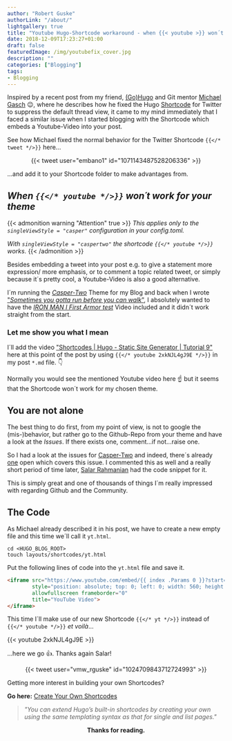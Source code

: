 ```yaml
---
author: "Robert Guske"
authorLink: "/about/"
lightgallery: true
title: "Youtube Hugo-Shortcode workaround - when {{< youtube >}} won´t work"
date: 2018-12-09T17:23:27+01:00
draft: false
featuredImage: /img/youtubefix_cover.jpg
description: ""
categories: ["Blogging"]
tags:
- Blogging
---
```


Inspired by a recent post from my friend, <a href="https://gohugo.io/" target="_blank">(Go)Hugo</a> and Git mentor <a href="https://twitter.com/embano1" target="_blank">Michael Gasch</a> :wink:, where he describes how he fixed the Hugo <a href="https://gohugo.io/content-management/shortcodes/" target="_blank">Shortcode</a> for Twitter to suppress the default thread view, it came to my mind immediately that I faced a similar issue when I started blogging with the Shortcode which embeds a Youtube-Video into your post.

<!--more-->

See how Michael fixed the normal behavior for the Twitter Shortcode `{{</* tweet */>}}` here...

<center> {{< tweet user="embano1" id="1071143487528206336" >}} </center>

...and add it to your Shortcode folder to make advantages from.

## *When `{{</* youtube */>}}` won´t work for your theme*

{{< admonition warning "Attention" true >}}
*This applies only to the `singleViewStyle = "casper"` configuration in your config.toml.*

*With `singleViewStyle = "caspertwo"` the shortcode `{{</* youtube */>}}` works.*
{{< /admonition >}}

Besides embedding a tweet into your post e.g. to give a statement more expression/ more emphasis, or to comment a topic related tweet, or simply because it´s pretty cool, a Youtube-Video is also a good alternative.

I´m running the <a href="https://themes.gohugo.io/hugo-casper-two/" target="_blank">*Casper-Two*</a> Theme for my Blog and back when I wrote <a href="https://rguske.github.io/post/sometimes-you-gotta-run-before-you-can-walk/" target="_blank">"*Sometimes you gotta run before you can walk*"</a>, I absolutely wanted to have the <a href="https://www.youtube.com/watch?time_continue=2&v=1VrHeInDwwg" target="_blank">*IRON MAN I First Armor test*</a> Video included and it didn´t work straight from the start.

### Let me show you what I mean

I´ll add the video <a href="https://www.youtube.com/watch?v=2xkNJL4gJ9E&list=PLLAZ4kZ9dFpOnyRlyS-liKL5ReHDcj4G3&index=9" target="_blank">"Shortcodes | Hugo - Static Site Generator | Tutorial 9"</a> here at this point of the post by using `{{</* youtube 2xkNJL4gJ9E */>}}` in my post `*.md` file. :point_down:

Normally you would see the mentioned Youtube video here :point_up: but it seems that the Shortcode won´t work for my chosen theme.

## You are not alone

The best thing to do first, from my point of view, is not to google the (mis-)behavior, but rather go to the Github-Repo from your theme and have a look at the *Issues*. If there exists one, comment...if not...raise one.

So I had a look at the issues for <a href="https://github.com/eueung/hugo-casper-two" target="_blank">Casper-Two</a> and indeed, there´s already <a href="https://github.com/eueung/hugo-casper-two/issues/5" target="_blank">one</a> open which covers this issue. I commented this as well and a really short period of time later, <a href="https://twitter.com/SalarRahmanian" target="_blank">Salar Rahmanian</a> had the code snippet for it.

This is simply great and one of thousands of things I´m really impressed with regarding Github and the Community.

## The Code

As Michael already described it in his post, we have to create a new empty file and this time we´ll call it `yt.html`.

```shell
cd <HUGO_BLOG_ROOT>
touch layouts/shortcodes/yt.html
```

Put the following lines of code into the `yt.html` file and save it.

```html
<iframe src="https://www.youtube.com/embed/{{ index .Params 0 }}?start={{ index .Params 1 }}"
        style="position: absolute; top: 0; left: 0; width: 560; height: 315;"
        allowfullscreen frameborder="0"
        title="YouTube Video">
</iframe>
```

This time I´ll make use of our new Shortcode `{{</* yt */>}}` instead of `{{</* youtube */>}}` *et voilà*...

{{< youtube 2xkNJL4gJ9E >}}

...here we go :thumbsup:. Thanks again Salar!

<center>{{< tweet user="vmw_rguske" id="1024709843712724993" >}}</center>

Getting more interest in building your own Shortcodes?

**Go here:** <a href="https://gohugo.io/templates/shortcode-templates/" target="_blank">Create Your Own Shortcodes</a>

> *"You can extend Hugo’s built-in shortcodes by creating your own using the same templating syntax as that for single and list pages."*

**<center>Thanks for reading.</center>**